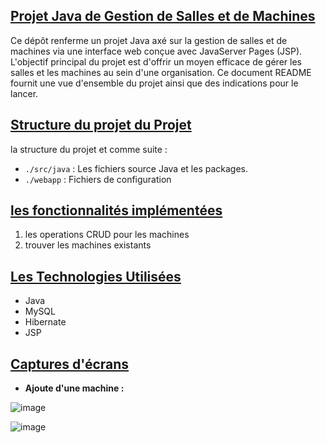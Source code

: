 ## <u>**Projet Java de Gestion de Salles et de Machines**</u>
Ce dépôt renferme un projet Java axé sur la gestion de salles et de machines via une interface web conçue avec JavaServer Pages (JSP). L'objectif principal du projet est d'offrir un moyen efficace de gérer les salles et les machines au sein d'une organisation. Ce document README fournit une vue d'ensemble du projet ainsi que des indications pour le lancer.
## <u>**Structure du projet du Projet**</u>
la structure du projet et comme suite :

+ `./src/java`  : Les fichiers source Java et les packages.
+ `./webapp`  :  Fichiers de configuration

  
## <u>**les fonctionnalités implémentées**</u>
1. les operations CRUD pour les machines
3. trouver les machines existants

  
## <u>**Les Technologies Utilisées**</u>
+ Java 
+ MySQL
+ Hibernate
+ JSP

  
## <u>**Captures d'écrans**</u>
- **Ajoute d'une machine :**

![image](https://github.com/ayouboifikEnsaj/Tp_JSP/assets/107751911/41e4fb6c-ad04-4916-8680-1a00eb996e8d)



![image](https://github.com/ayouboifikEnsaj/Tp_JSP/assets/107751911/6dc2fe44-123a-4557-944f-5964612a51dd)






  
